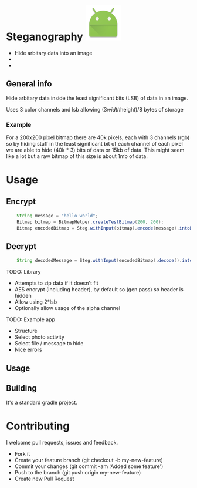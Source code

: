 # Steganography ![image](./app/src/main/res/mipmap-xhdpi/ic_launcher.png)

* Hide arbitary data into an image
* 
* 

## General info

Hide arbitary data inside the least significant bits (LSB) of data in an image.

Uses 3 color channels and lsb allowing (3*width*height)/8 bytes of storage


### Example
For a 200x200 pixel bitmap there are 40k pixels, each with 3 channels (rgb) so by hiding stuff in the least significant bit of each channel of each pixel we are able to hide (40k * 3) bits of data or 15kb of data. This might seem like a lot but a raw bitmap of this size is about 1mb of data.


# Usage

## Encrypt

```java
	String message = "hello world";
	Bitmap bitmap = BitmapHelper.createTestBitmap(200, 200);
	Bitmap encodedBitmap = Steg.withInput(bitmap).encode(message).intoBitmap();
```

## Decrypt

```java
	String decodedMessage = Steg.withInput(encodedBitmap).decode().intoString();
```


TODO: Library
* Attempts to zip data if it doesn't fit
* AES encrypt (including header), by default so (gen pass) so header is hidden
* Allow using 2*lsb
* Optionally allow usage of the alpha channel

TODO: Example app
* Structure
* Select photo activity
* Select file / message to hide
* Nice errors

## Usage


## Building

It's a standard gradle project.


# Contributing

I welcome pull requests, issues and feedback.

- Fork it
- Create your feature branch (git checkout -b my-new-feature)
- Commit your changes (git commit -am 'Added some feature')
- Push to the branch (git push origin my-new-feature)
- Create new Pull Request

